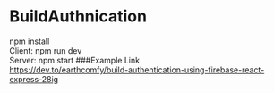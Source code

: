 ﻿# BuildAuthnication
npm install  
Client: npm run dev  
Server: npm start
###Example Link  
https://dev.to/earthcomfy/build-authentication-using-firebase-react-express-28ig
